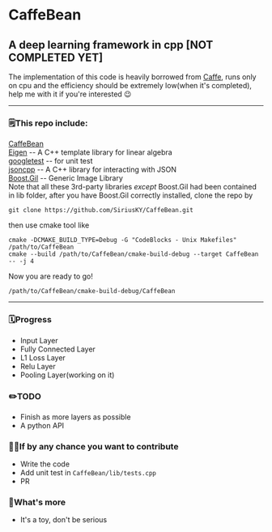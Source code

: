 # CaffeBean
## A deep learning framework in cpp [**NOT COMPLETED YET**]
The implementation of this code is heavily borrowed from [Caffe](https://github.com/BVLC/caffe), runs only on cpu and the efficiency should be extremely low(when it's completed), help me with it if you're interested 😉 
***
### 🗒This repo include:  
[CaffeBean](https://github.com/SiriusKY/CaffeBean)  
[Eigen](http://eigen.tuxfamily.org/index.php?title=Main_Page) -- A C++ template library for linear algebra  
[googletest](https://github.com/google/googletest/tree/master/googletest) -- for unit test  
[jsoncpp](https://github.com/open-source-parsers/jsoncpp) -- A C++ library for interacting with JSON  
[Boost.Gil](https://github.com/boostorg/gil) -- Generic Image Library  
Note that all these 3rd-party libraries *except* Boost.Gil had been contained in lib folder, after you have Boost.Gil correctly installed, clone the repo by  
```Shell
git clone https://github.com/SiriusKY/CaffeBean.git
```
then use cmake tool like
```
cmake -DCMAKE_BUILD_TYPE=Debug -G "CodeBlocks - Unix Makefiles" /path/to/CaffeBean
cmake --build /path/to/CaffeBean/cmake-build-debug --target CaffeBean -- -j 4
```
Now you are ready to go!
```
/path/to/CaffeBean/cmake-build-debug/CaffeBean
```
***
### 🗓Progress
* Input Layer
* Fully Connected Layer  
* L1 Loss Layer
* Relu Layer  
* Pooling Layer(working on it)
### ✏️TODO
* Finish as more layers as possible
* A python API
### 💪🏻If by any chance you want to contribute
* Write the code
* Add unit test in ```CaffeBean/lib/tests.cpp```
* PR
### 🎯What's more
* It's a toy, don't be serious